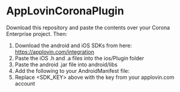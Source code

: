 AppLovinCoronaPlugin
====================

Download this repository and paste the contents over your Corona Enterprise project.  Then:

1. Download the android and iOS SDKs from here: https://applovin.com/integration
2. Paste the iOS .h and .a files into the ios/Plugin folder
3. Paste the android .jar file into android/libs
4. Add the following to your AndroidManifest file:
   <meta-data android:name="applovin.sdk.key" android:value="<SDK_KEY>" />
   <activity android:name="com.applovin.adview.AppLovinInterstitialActivity" />
5. Replace <SDK_KEY> above with the key from your applovin.com account
